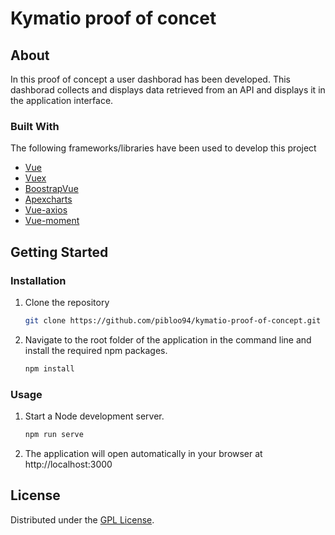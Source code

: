 
# Kymatio proof of concet

## About

In this proof of concept a user dashborad has been developed. This dashborad collects and displays data retrieved from an API and displays it in the application interface.

### Built With

The following frameworks/libraries have been used to develop this project

* [Vue][Vue-url]
* [Vuex][Vuex-url]
* [BoostrapVue][BoostrapVue-url]
* [Apexcharts][Apexcharts-url]
* [Vue-axios][Vue-axios-url]
* [Vue-moment][Vue-moment-url]

## Getting Started

### Installation
1. Clone the repository
    ```sh
    git clone https://github.com/pibloo94/kymatio-proof-of-concept.git
    ```
2. Navigate to the root folder of the application in the command line and install the required npm packages.
    ```sh
    npm install
    ```
### Usage
1. Start a Node development server.
    ```sh
    npm run serve
    ```
2. The application will open automatically in your browser at http://localhost:3000


## License

Distributed under the [GPL License][GPL-license-url].


[Vue-url]: https://vuejs.org/
[Vuex-url]: https://vuex.vuejs.org
[BoostrapVue-url]: https://bootstrap-vue.org
[Apexcharts-url]: https://apexcharts.com
[Vue-axios-url]: https://www.npmjs.com/package/vue-axios
[Vue-moment-url]: https://www.npmjs.com/package/vue-moment
[GPL-license-url]: https://www.gnu.org/licenses/gpl-3.0.html